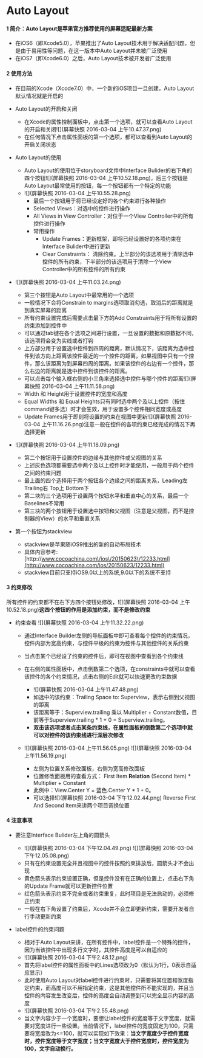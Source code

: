 # Auto Layout

#### 1 简介：Auto Layout是苹果官方推荐使用的屏幕适配最新方案

* 在iOS6（即Xcode5.0），苹果推出了Auto Layout技术用于解决适配问题，但是由于易用性等问题，在这一版本中Auto Layout并未被广泛使用
* 在iOS7（即Xcode6.0）之后，Auto Layout技术被开发者广泛使用

#### 2 使用方法

* 在目前的Xcode（Xcode7.0）中，一个新的iOS项目一旦创建，Auto Layout默认情况就是开启的
* Auto Layout的开启和关闭

  * 在Xcode的属性控制面板中，点击第一个选项，就可以查看Auto Layout的开启和关闭![](屏幕快照 2016-03-04 上午10.47.37.png)
  * 在任何情况下点击属性面板的第一个选项，都可以查看到Auto Layout的开启关闭状态

* Auto Layout的使用

  * Auto Layout的使用位于storyboard文件中Interface Bulider的右下角的四个按钮![](屏幕快照 2016-03-04 上午10.52.18.png)，后三个按钮是Auto Layout最常使用的按钮，每一个按钮都有一个特定的功能
  * ![](屏幕快照 2016-03-04 上午10.55.28.png)
    * 最后一个按钮用于将已经设定好的各个约束进行各种操作
    * Selected Views：对选中的控件进行操作
    * All Views in View Controller：对位于一个View Controller中的所有控件进行操作
    * 常用操作
      * Update Frames：更新框架，即将已经设置好的各项约束在Interface Bulider中进行更新
      * Clear Constraints： 清除约束。上半部分的该选项用于清除选中控件的所有约束，下半部分的该选项用于清除一个View Controller中的所有控件的所有约束




* ![](屏幕快照 2016-03-04 上午11.03.24.png)

  * 第三个按钮是Auto Layout中最常用的一个选项
  * 一般情况下会将Constrain to margins选项取消勾选，取消后的距离就是到真实屏幕的距离
  * 所有约束设置完成后需要点击最下方的Add Constraints用于将所有设置的约束添加到控件中
  * 可以通过tab键在各个选项之间进行设置，一旦设置的数据和原数据不同，该选项将会变为实线或者打钩
  * 上方部分用于设置选中控件到四周的距离，默认情况下，该距离为选中控件到该方向上距离该控件最近的一个控件的距离，如果视图中只有一个控件，那么该距离为到屏幕四周的距离。如果该控件的右边有一个控件，那么右边的距离就是选中控件到该控件的距离。
  * 可以点击每个输入框右侧的小三角来选择选中控件与哪个控件的距离![](屏幕快照 2016-03-04 上午11.11.58.png)
  * Width 和 Height用于设置控件的宽度和高度
  * Equal Widths 和 Equal Heights只有同时选中两个及以上控件（按住command键多选）时才会生效，用于设置多个控件相同宽度或高度
  * Update Frames用于即刻将设置的约束在视图中更新![](屏幕快照 2016-03-04 上午11.16.26.png)注意一般在控件的各项约束已经完成的情况下再选择更新

* ![](屏幕快照 2016-03-04 上午11.18.09.png)

  * 第二个按钮用于设置控件的边缘与其他控件或父视图的关系
  * 上述灰色选项都需要选中两个及以上控件时才能使用，一般用于两个控件之间的约束问题
  * 最上面的四个选择用于两个按钮各个边缘之间的距离关系，Leading左 Trailing右 Top上 Bottom下
  * 第二块的三个选项用于设置两个按钮水平和垂直中心的关系，最后一个Baselines不常用
  * 第三块的两个按钮用于设置选中按钮和父视图（注意是父视图，而不是控制器的View）的水平和垂直关系

* 第一个按钮为stackview

  * stackview是苹果随iOS9推出的新的自动布局技术
  * 具体内容参考: [http:\/\/www.cocoachina.com\/ios\/20150623\/12233.html](http://www.cocoachina.com/ios/20150623/12233.html)
  * stackview目前只支持iOS9.0以上的系统,9.0以下的系统不支持


#### 3 约束修改

所有控件的约束都不在右下方四个按钮处修改，![](屏幕快照 2016-03-04 上午10.52.18.png)**这四个按钮的作用是添加约束，而不是修改约束**

* 约束查看
  ![](屏幕快照 2016-03-04 上午11.32.22.png)

  * 通过Interface Builder左侧的导航面板中即可查看每个控件的约束情况，控件内部为宽高约束，与控件平级的约束为控件与其他控件的关系约束
  * 当点击某个已经设了约束的控件后，即可在视图中查看到各个约束线
  * 在右侧的属性面板中，点击倒数第二个选项，在constraints中就可以查看该控件的各个约束情况，点击右侧的Edit就可以快速更改约束数据

    * ![](屏幕快照 2016-03-04 上午11.47.48.png)
    * 如选中的该约束：Trailing Space to: Superview，表示右侧到父视图的距离
    * 该距离等于：Superview.trailing 乘以 Multiplier + Constant数值，目前等于Superview.trailing \* 1 + 0 = Superview.trailing。
    * **双击该选项或者点击某条约束线，在属性面板的倒数第二个选项中就可以对控件的该约束线进行深层次修改**

  * ![](屏幕快照 2016-03-04 上午11.56.05.png)    ![](屏幕快照 2016-03-04 上午11.56.19.png)

    * 左侧为位置关系修改面板，右侧为宽高修改面板
    * 位置修改面板用的查看方式： First Item  **Relation**  \(Second Item\) \* Multiplier + Constant 
    * 此例中：View.Center Y = 蓝色.Center Y \* 1 + 0。
    * 可以选择![](屏幕快照 2016-03-04 下午12.02.44.png) Reverse First And Second Item来讲两个项目调换位置



#### 4 注意事项

* 要注意Interface Bulider左上角的圆箭头

  * ![](屏幕快照 2016-03-04 下午12.04.49.png)   ![](屏幕快照 2016-03-04 下午12.05.08.png)
  * 只有在约束设置完全并且视图中的控件按照约束排放后，圆箭头才不会出现
  * 黄色箭头表示约束设置正确，但是控件没有在正确的位置上，点击右下角的Update Frame就可以更新控件位置
  * 红色箭头表示约束不完全或者约束重复，此时项目是无法启动的，必须修正约束
  * 一般在右下角设置了约束后，Xcode并不会立即更新约束，需要开发者自行手动更新约束

* label控件的约束问题

  * 相对于Auto Layout来讲，在所有控件中，label控件是一个特殊的控件，因为当该控件中出现多行文字时，其控件高度是可以自适应的
  * ![](屏幕快照 2016-03-04 下午2.48.12.png)
  * 首先将label控件的属性面板中的Lines选项改为0（默认为1行，0表示自适应显示）
  * 此时使用Auto Layout对label控件进行约束时，只需要将其位置和宽度指定约束，而高度可以不用指定约束，这是其他控件所不能实现的，并且当控件的内容发生改变后，控件的高度会自动调整到可以完全显示内容的高度
  * ![](屏幕快照 2016-03-04 下午2.55.48.png)
  * 当文字内容少于一个宽度时，要想让label控件的宽度等于文字宽度，就需要对宽度进行一些设置。当前情况下，label控件的宽度固定为100，只需要将宽度改为&lt;=100，就可以实现如下效果：**当文字宽度少于控件宽度时，控件宽度等于文字宽度；当文字宽度大于控件宽度时，控件宽度为100，文字自动换行。**


